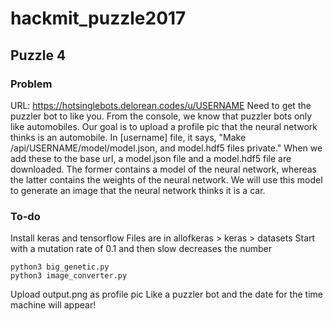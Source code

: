 # hackmit_puzzle2017

## Puzzle 4

### Problem
URL: https://hotsinglebots.delorean.codes/u/USERNAME
Need to get the puzzler bot to like you. From the console, we know that puzzler
bots only like automobiles. Our goal is to upload a profile pic that the 
neural network thinks is an automobile. In [username] file, it says, 
"Make /api/USERNAME/model/model.json, and model.hdf5 files private." When
we add these to the base url, a model.json file and a model.hdf5 file are
downloaded. The former contains a model of the neural network, 
whereas the latter contains the weights of the neural network. We will use 
this model to generate an image that the neural network thinks it is a car.

### To-do
Install keras and tensorflow
Files are in allofkeras > keras > datasets
Start with a mutation rate of 0.1 and then slow decreases the number
```
python3 big_genetic.py
python3 image_converter.py
```
Upload output.png as profile pic
Like a puzzler bot and the date for the time machine will appear!
